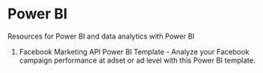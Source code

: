 # Power BI
Resources for Power BI and data analytics with Power BI

1. Facebook Marketing API Power BI Template - Analyze your Facebook campaign performance at adset or ad level with this Power BI template.
